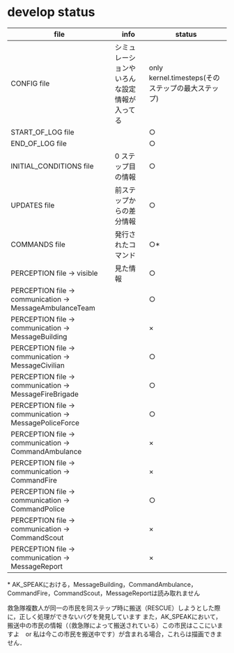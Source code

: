 # develop status

| file                                                     | info                                         | status                                            |
| -------------------------------------------------------- | -------------------------------------------- | ------------------------------------------------- |
| CONFIG file                                              | シミュレーションやいろんな設定情報が入ってる | only kernel.timesteps(そのステップの最大ステップ) |
| START_OF_LOG file                                        |                                              | ○                                                 |
| END_OF_LOG file                                          |                                              | ○                                                 |
| INITIAL_CONDITIONS file                                  | 0 ステップ目の情報                           | ○                                                 |
| UPDATES file                                             | 前ステップからの差分情報                     | ○                                                 |
| COMMANDS file                                            | 発行されたコマンド                           | ○*                                                 |
| PERCEPTION file -> visible                               | 見た情報                                     | ○                                                 |
| PERCEPTION file -> communication -> MessageAmbulanceTeam |                                              | ○                                                 |
| PERCEPTION file -> communication -> MessageBuilding      |                                              | ×                                                 |
| PERCEPTION file -> communication -> MessageCivilian      |                                              | ○                                                 |
| PERCEPTION file -> communication -> MessageFireBrigade   |                                              | ○                                                 |
| PERCEPTION file -> communication -> MessagePoliceForce   |                                              | ○                                                 |
| PERCEPTION file -> communication -> CommandAmbulance     |                                              | ×                                                 |
| PERCEPTION file -> communication -> CommandFire          |                                              | ×                                                 |
| PERCEPTION file -> communication -> CommandPolice        |                                              | ○                                                 |
| PERCEPTION file -> communication -> CommandScout         |                                              | ×                                                 |
| PERCEPTION file -> communication -> MessageReport        |                                              | ×                                                 |


\* AK_SPEAKにおける，MessageBuilding，CommandAmbulance，CommandFire，CommandScout，MessageReportは読み取れません

救急隊複数人が同一の市民を同ステップ時に搬送（RESCUE）しようとした際に，正しく処理ができないバグを発見しています
また，AK_SPEAKにおいて，搬送中の市民の情報（（救急隊によって搬送されている）この市民はここにいますよ　or 私は今この市民を搬送中です）が含まれる場合，これらは描画できません．